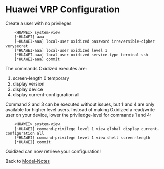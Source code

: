 Huawei VRP Configuration
========================

Create a user with no privileges

```text
    <HUAWEI> system-view
    [~HUAWEI] aaa
    [~HUAWEI-aaa] local-user oxidized password irreversible-cipher verysecret
    [*HUAWEI-aaa] local-user oxidized level 1
    [*HUAWEI-aaa] local-user oxidized service-type terminal ssh
    [*HUAWEI-aaa] commit
```

The commands Oxidized executes are:

1. screen-length 0 temporary
2. display version
3. display device
4. display current-configuration all

Command 2 and 3 can be executed without issues, but 1 and 4 are only available for higher level users. Instead of making Oxidized a read/write user on your device, lower the priviledge-level for commands 1 and 4:

```text
    <HUAWEI> system-view
    [~HUAWEI] command-privilege level 1 view global display current-configuration all
    [*HUAWEI] command-privilege level 1 view shell screen-length
    [*HUAWEI] commit
```

Oxidized can now retrieve your configuration!

Back to [Model-Notes](README.md)
